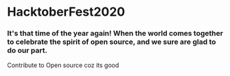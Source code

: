 # HacktoberFest2020
### It's that time of the year again! When the world comes together to celebrate the spirit of open source, and we sure are glad to do our part.
Contribute to Open source coz its good
